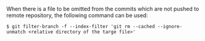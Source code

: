 When there is a file to be omitted from the commits which are not pushed to remote repository, the following command can be used:
```
$ git filter-branch -f --index-filter 'git rm --cached --ignore-unmatch <relative directory of the targe file>'
```